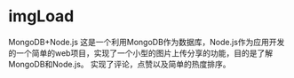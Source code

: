 # imgLoad
MongoDB+Node.js
这是一个利用MongoDB作为数据库，Node.js作为应用开发的一个简单的web项目，实现了一个小型的图片上传分享的功能，目的是了解MongoDB和Node.js。
实现了评论，点赞以及简单的热度排序。
